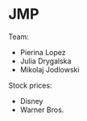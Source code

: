 # JMP

Team:
- Pierina Lopez
- Julia Drygalska
- Mikolaj Jodlowski

Stock prices:

- Disney
- Warner Bros.


